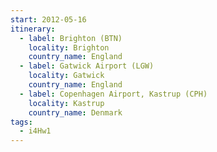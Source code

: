 ```yaml
---
start: 2012-05-16
itinerary:
  - label: Brighton (BTN)
    locality: Brighton
    country_name: England
  - label: Gatwick Airport (LGW)
    locality: Gatwick
    country_name: England
  - label: Copenhagen Airport, Kastrup (CPH)
    locality: Kastrup
    country_name: Denmark
tags:
  - i4Hw1
---
```

